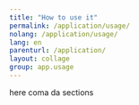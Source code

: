 ```yaml
---
title: "How to use it"
permalink: /application/usage/
nolang: /application/usage/
lang: en
parenturl: /application/
layout: collage
group: app.usage
---
```


here coma da sections
